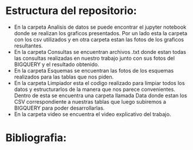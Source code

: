 # Estructura del repositorio:
  - En la carpeta Analisis de datos se puede encontrar el jupyter notebook donde se realizan los graficos presentados. Por un lado esta la carpeta con los csv utilizados y en otra carpeta estan las fotos de los graficos resultantes.
  - En la carpeta Consultas se encuentran archivos .txt donde estan todas las consultas realizadas en nuestro trabajo junto con sus fotos del BIGQUERY y el resultado obtenido.
  - En la carpeta Esquemas se encuentran las fotos de los esquemas realizados para las tablas que nos piden.
  - En la carpeta Limpiador esta el codigo realizado para limpiar todos los datos y estructurarlos de la manera que nos parece convenientes. Dentro de esta se encuentra una carpeta llamada Data donde estan los CSV correspondiente a nuestras tablas que luego subiremos a BIGQUERY para poder desarrollarlas.
  - En la carpeta video se encuentra el video explicativo del trabajo.

# Bibliografia:

